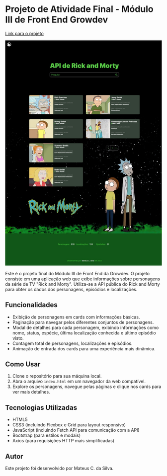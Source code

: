 # Projeto de Atividade Final - Módulo III de Front End Growdev
[Link para o projeto](https://apirickandmorty-growdev-atv.netlify.app/)

![Imagem do projeto](./image/screenshot.jpeg)


Este é o projeto final do Módulo III de Front End da Growdev. O projeto consiste em uma aplicação web que exibe informações sobre personagens da série de TV "Rick and Morty". Utiliza-se a API pública do Rick and Morty para obter os dados dos personagens, episódios e localizações.

## Funcionalidades

- Exibição de personagens em cards com informações básicas.
- Paginação para navegar pelos diferentes conjuntos de personagens.
- Modal de detalhes para cada personagem, exibindo informações como nome, status, espécie, última localização conhecida e último episódio visto.
- Contagem total de personagens, localizações e episódios.
- Animação de entrada dos cards para uma experiência mais dinâmica.

## Como Usar

1. Clone o repositório para sua máquina local.
2. Abra o arquivo `index.html` em um navegador da web compatível.
3. Explore os personagens, navegue pelas páginas e clique nos cards para ver mais detalhes.

## Tecnologias Utilizadas

- HTML5
- CSS3 (incluindo Flexbox e Grid para layout responsivo)
- JavaScript (incluindo Fetch API para comunicação com a API)
- Bootstrap (para estilos e modais)
- Axios (para requisições HTTP mais simplificadas)

## Autor

Este projeto foi desenvolvido por Mateus C. da Silva.
